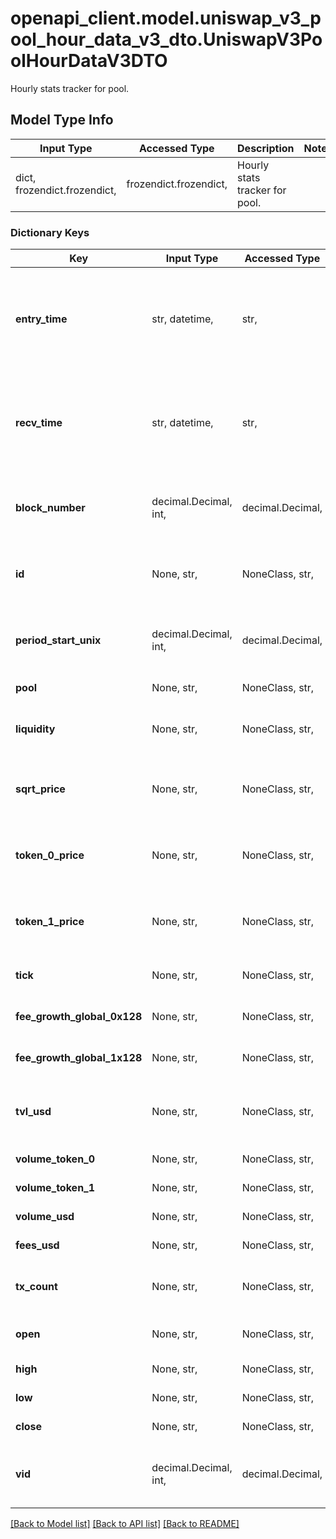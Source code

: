 # openapi_client.model.uniswap_v3_pool_hour_data_v3_dto.UniswapV3PoolHourDataV3DTO

Hourly stats tracker for pool.

## Model Type Info
Input Type | Accessed Type | Description | Notes
------------ | ------------- | ------------- | -------------
dict, frozendict.frozendict,  | frozendict.frozendict,  | Hourly stats tracker for pool. | 

### Dictionary Keys
Key | Input Type | Accessed Type | Description | Notes
------------ | ------------- | ------------- | ------------- | -------------
**entry_time** | str, datetime,  | str,  |  | [optional] value must conform to RFC-3339 date-time
**recv_time** | str, datetime,  | str,  |  | [optional] value must conform to RFC-3339 date-time
**block_number** | decimal.Decimal, int,  | decimal.Decimal,  | Number of block in which entity was recorded. | [optional] value must be a 64 bit integer
**id** | None, str,  | NoneClass, str,  | Identifier, format: &lt;pool address&gt;-&lt;day id&gt; | [optional] 
**period_start_unix** | decimal.Decimal, int,  | decimal.Decimal,  | Unix timestamp for start of hour. | [optional] value must be a 32 bit integer
**pool** | None, str,  | NoneClass, str,  | Pointer to pool. | [optional] 
**liquidity** | None, str,  | NoneClass, str,  | In range liquidity at end of period. | [optional] 
**sqrt_price** | None, str,  | NoneClass, str,  | Current price tracker at end of period. | [optional] 
**token_0_price** | None, str,  | NoneClass, str,  | Price of token0 - derived from sqrtPrice. | [optional] 
**token_1_price** | None, str,  | NoneClass, str,  | Price of token1 - derived from sqrtPrice. | [optional] 
**tick** | None, str,  | NoneClass, str,  | Current tick at end of period. | [optional] 
**fee_growth_global_0x128** | None, str,  | NoneClass, str,  | Tracker for global fee growth. | [optional] 
**fee_growth_global_1x128** | None, str,  | NoneClass, str,  | Tracker for global fee growth. | [optional] 
**tvl_usd** | None, str,  | NoneClass, str,  | Total value locked derived in USD at end of period. | [optional] 
**volume_token_0** | None, str,  | NoneClass, str,  | Volume in token0. | [optional] 
**volume_token_1** | None, str,  | NoneClass, str,  | Volume in token1. | [optional] 
**volume_usd** | None, str,  | NoneClass, str,  | Volume in USD. | [optional] 
**fees_usd** | None, str,  | NoneClass, str,  | Fees in USD. | [optional] 
**tx_count** | None, str,  | NoneClass, str,  | Number of transactions during period. | [optional] 
**open** | None, str,  | NoneClass, str,  | Opening price of token0. | [optional] 
**high** | None, str,  | NoneClass, str,  | High price of token0. | [optional] 
**low** | None, str,  | NoneClass, str,  | Low price of token0. | [optional] 
**close** | None, str,  | NoneClass, str,  | Close price of token0. | [optional] 
**vid** | decimal.Decimal, int,  | decimal.Decimal,  |  | [optional] value must be a 64 bit integer

[[Back to Model list]](../../README.md#documentation-for-models) [[Back to API list]](../../README.md#documentation-for-api-endpoints) [[Back to README]](../../README.md)

